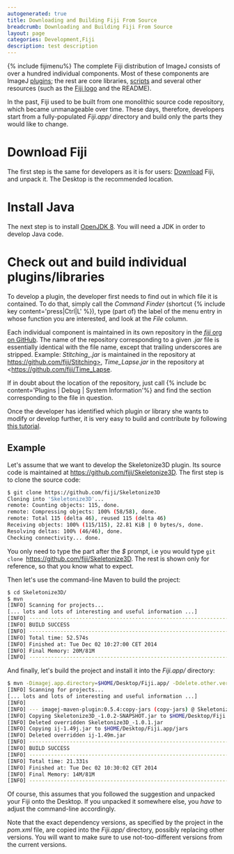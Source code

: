```yaml
---
autogenerated: true
title: Downloading and Building Fiji From Source
breadcrumb: Downloading and Building Fiji From Source
layout: page
categories: Development,Fiji
description: test description
---
```


{% include fijimenu%}
The complete Fiji distribution of ImageJ consists of over a hundred individual components. Most of these components are ImageJ [plugins](plugins ); the rest are core libraries, [scripts](scripts ) and several other resources (such as the [Fiji logo](_File_Fiji-icon.png ) and the README).

In the past, Fiji used to be built from one monolithic source code repository, which became unmanageable over time. These days, therefore, developers start from a fully-populated *Fiji.app/* directory and build only the parts they would like to change.

# Download Fiji

The first step is the same for developers as it is for users: [Download](Downloads ) Fiji, and unpack it. The Desktop is the recommended location.

# Install Java

The next step is to install [OpenJDK 8](https://adoptopenjdk.net/). You will need a JDK in order to develop Java code.

# Check out and build individual plugins/libraries

To develop a plugin, the developer first needs to find out in which file it is contained. To do that, simply call the *Command Finder* (shortcut {% include key content='press|Ctrl|L' %}), type (part of) the label of the menu entry in whose function you are interested, and look at the *File* column.

Each individual component is maintained in its own repository in the [*fiji* org on GitHub](https://github.com/fiji/). The name of the repository corresponding to a given *.jar* file is essentially identical with the file name, except that trailing underscores are stripped. Example: *Stitching\_.jar* is maintained in the repository at https://github.com/fiji/Stitching>, *Time\_Lapse.jar* in the repository at <https://github.com/fiji/Time_Lapse.

If in doubt about the location of the repository, just call {% include bc content='Plugins | Debug | System Information'%} and find the section corresponding to the file in question.

Once the developer has identified which plugin or library she wants to modify or develop further, it is very easy to build and contribute by following [this tutorial](How_to_contribute_to_an_existing_plugin_or_library ).

## Example

Let's assume that we want to develop the Skeletonize3D plugin. Its source code is maintained at https://github.com/fiji/Skeletonize3D. The first step is to clone the source code:

``` bash
$ git clone https://github.com/fiji/Skeletonize3D
Cloning into 'Skeletonize3D'...
remote: Counting objects: 115, done.
remote: Compressing objects: 100% (58/58), done.
remote: Total 115 (delta 46), reused 115 (delta 46)
Receiving objects: 100% (115/115), 22.81 KiB | 0 bytes/s, done.
Resolving deltas: 100% (46/46), done.
Checking connectivity... done.
```

You only need to type the part after the *$* prompt, i.e you would type ` git clone  `https://github.com/fiji/Skeletonize3D. The rest is shown only for reference, so that you know what to expect.

Then let's use the command-line Maven to build the project:

``` bash
$ cd Skeletonize3D/
$ mvn
[INFO] Scanning for projects...
[... lots and lots of interesting and useful information ...]
[INFO] ------------------------------------------------------------------------
[INFO] BUILD SUCCESS
[INFO] ------------------------------------------------------------------------
[INFO] Total time: 52.574s
[INFO] Finished at: Tue Dec 02 10:27:00 CET 2014
[INFO] Final Memory: 20M/81M
[INFO] ------------------------------------------------------------------------
```

And finally, let's build the project and install it into the *Fiji.app/* directory:

``` bash
$ mvn -Dimagej.app.directory=$HOME/Desktop/Fiji.app/ -Ddelete.other.versions=true
[INFO] Scanning for projects...
[... lots and lots of interesting and useful information ...]
[INFO]
[INFO] --- imagej-maven-plugin:0.5.4:copy-jars (copy-jars) @ Skeletonize3D_ ---
[INFO] Copying Skeletonize3D_-1.0.2-SNAPSHOT.jar to $HOME/Desktop/Fiji.app/plugins
[INFO] Deleted overridden Skeletonize3D_-1.0.1.jar
[INFO] Copying ij-1.49j.jar to $HOME/Desktop/Fiji.app/jars
[INFO] Deleted overridden ij-1.49m.jar
[INFO] ------------------------------------------------------------------------
[INFO] BUILD SUCCESS
[INFO] ------------------------------------------------------------------------
[INFO] Total time: 21.331s
[INFO] Finished at: Tue Dec 02 10:30:02 CET 2014
[INFO] Final Memory: 14M/81M
[INFO] ------------------------------------------------------------------------
```

Of course, this assumes that you followed the suggestion and unpacked your Fiji onto the Desktop. If you unpacked it somewhere else, you *have* to adjust the command-line accordingly.

Note that the exact dependency versions, as specified by the project in the *pom.xml* file, are copied into the *Fiji.app/* directory, possibly replacing other versions. You will want to make sure to use not-too-different versions from the current versions.

 
